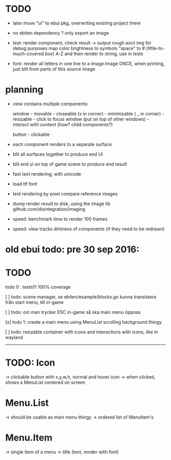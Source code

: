 # TODO

* later move "ui" to ebui pkg, overwriting existing project there

* no ebiten dependency ? only export an image


* test: render component, check result -> output rough ascii img for debug purposes
    map color brightness to symbols "space" to # (little-to-much-covered box) A-Z and then render to string, use in tests


* font: render all letters in one line to a image.Image ONCE, when printing, just blit from parts
    of this source image



# planning

* view contains multiple components:

    window
        - movable
        - closeable (x in corner)
        - minimizable ( _ in corner)
        - resizable
        - click to focus window (put on top of other windows)
        - interact with content (how? child components?)

    button
        - clickable

* each component renders to a separate surface

* blit all surfaces together to produce end UI
* blit end ui on top of game scene to produce end result
* fast text rendering, with unicode
* load ttf font

* test rendering by pixel compare reference images
* dump render result to disk, using the image lib github.com/disintegration/imaging

* speed: benchmark time to render 100 frames
* speed: view tracks dirtiness of components (if they need to be redrawn)





# old ebui todo: pre 30 sep 2016:
# TODO

todo 0 :
  tests!!!
  100% coverage


[ ] todo: scene manager, se ebiten/example/blocks.go
    kunna transistera från start menu, till in-game
    
[ ] todo: om man trycker ESC in-game så ska main menu öppnas

[x] todo 1: create a main menu using MenuList
    scrolling background thingy
    
[ ] todo: resizable container with icons and interactions with icons,
    like in wayland

---


# TODO: Icon
  -> clickable button with x,y,w,h, normal and hover icon
  -> when clicked, shows a MenuList centered on screen


# Menu.List
  -> should be usable as main menu thingy
  -> ordered list of MenuItem's

# Menu.Item
  -> single item of a menu
  -> title (text, render with font)
